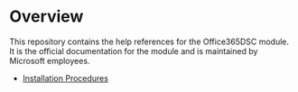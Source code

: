 
# Overview

This repository contains the help references for the Office365DSC module. It is the official documentation for the module and is maintained by Microsoft employees.

* [Installation Procedures](../master/core/installation.md)
